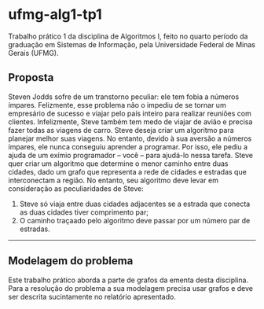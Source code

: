 # ufmg-alg1-tp1
Trabalho prático 1 da disciplina de Algoritmos I, feito no quarto período da graduação em Sistemas de Informação, pela Universidade Federal de Minas Gerais (UFMG).

## Proposta
Steven Jodds sofre de um transtorno peculiar: ele tem fobia a números ímpares. Felizmente, esse problema não o impediu de se tornar um empresário de sucesso e viajar pelo país inteiro para realizar reuniões com clientes. Infelizmente, Steve também tem medo de viajar de avião e precisa fazer todas as viagens de carro. Steve deseja criar um algoritmo para planejar melhor suas viagens. No entanto, devido à sua aversão a números ímpares, ele nunca conseguiu aprender a programar. Por isso, ele pediu a ajuda de um exímio programador – você – para ajudá-lo nessa tarefa. Steve quer criar um algoritmo que determine o menor caminho entre duas cidades, dado um grafo que representa a rede de cidades e estradas que interconectam a região. No entanto, seu algoritmo deve levar em consideração as peculiaridades de Steve:
1. Steve só viaja entre duas cidades adjacentes se a estrada que conecta as duas cidades tiver
comprimento par;
2. O caminho traçaado pelo algoritmo deve passar por um número par de estradas.
---
## Modelagem do problema
Este trabalho prático aborda a parte de grafos da ementa desta disciplina. Para a resolução do problema a sua modelagem precisa usar grafos e deve ser descrita sucintamente no relatório apresentado.